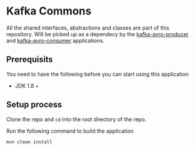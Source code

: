# Kafka Commons

All the shared interfaces, abstractions and classes are part of this repository. Will be picked up as a dependecy by the [kafka-avro-producer]() and [kafka-avro-consumer]() applications.

## Prerequisits

You need to have the following before you can start using this application

* JDK 1.8 +

## Setup process

Clone the repo and `cd` into the root directory of the repo.

Run the following command to build the application
```sbtshell
mvn clean install
```
